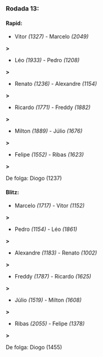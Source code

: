 ### Rodada 13:

#### Rapid:

* Vitor *(1327)*     -     Marcelo *(2049)*

 **>** 
* Léo *(1933)*     -     Pedro *(1208)*

 **>** 
* Renato *(1236)*     -     Alexandre *(1154)*

 **>** 
* Ricardo *(1771)*     -     Freddy *(1882)*

 **>** 
* Milton *(1889)*     -     Júlio *(1676)*

 **>** 
* Felipe *(1552)*     -     Ribas *(1623)*

 **>** 

De folga: Diogo (1237)

#### Blitz:

* Marcelo *(1717)*     -     Vitor *(1152)*

 **>** 
* Pedro *(1154)*     -     Léo *(1861)*

 **>** 
* Alexandre *(1183)*     -     Renato *(1002)*

 **>** 
* Freddy *(1787)*     -     Ricardo *(1625)*

 **>** 
* Júlio *(1519)*     -     Milton *(1608)*

 **>** 
* Ribas *(2055)*     -     Felipe *(1378)*

 **>** 

De folga: Diogo (1455)

